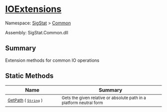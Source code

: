 # [IOExtensions](./IOExtensions.md)

Namespace: [SigStat]() > [Common](./README.md)

Assembly: SigStat.Common.dll

## Summary
Extension methods for common IO operations

## Static Methods

| Name | Summary | 
| --- | --- | 
| <sub>[GetPath](./Methods/IOExtensions-100663401.md) ( [`String`](https://docs.microsoft.com/en-us/dotnet/api/System.String) )</sub><div style="pointer-events:none;cursor:default;"><img width=200 style="max-height:100%;max-width:100%;"/></div>| <sub>Gets the given relative or absolute path in a platform neutral form</sub>| <br>


